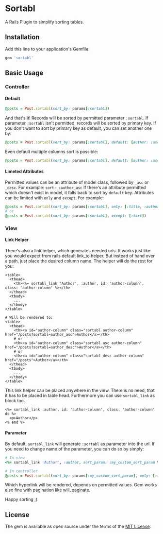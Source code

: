 # Sortabl

A Rails Plugin to simplify sorting tables.

## Installation

Add this line to your application's Gemfile:

```ruby
gem 'sortabl'
```

## Basic Usage

### Controller

#### Default

```ruby
@posts = Post.sortabl(sort_by: params[:sortabl])
```

And that's it! Records will be sorted by permitted parameter `:sortabl`. If parameter `:sortabl` isn't permitted, records will be sorted by primary key. If you don't want to sort by primary key as default, you can set another one by:

```ruby
@posts = Post.sortabl(sort_by: params[:sortabl], default: [author: :asc])
```

Even default multiple columns sort is possible:

```ruby
@posts = Post.sortabl(sort_by: params[:sortabl], default: [author: :asc, created_at: :desc])
```

#### Limeted Attributes

Permitted values can be an attribute of model class, followed by `_asc` or `_desc`. For example: `sort: :author_asc`
If there's an attribute permitted which doesn't exist in model, it falls back to sort by `default` key. Attributes can be limited with `only` and `except`. For example:

```ruby
@posts = Post.sortabl(sort_by: params[:sortabl], only: [:title, :author])
# or
@posts = Post.sortabl(sort_by: params[:sortabl], except: [:text])
```


### View

#### Link Helper

There's also a link helper, which generates needed urls. It works just like you would expect from rails default link_to helper. But instead of hand over a path, just place the desired column name. The helper will do the rest for you:

```erb
<table>
  <thead>
    <th><%= sortabl_link 'Author', :author, id: 'author-column', class: 'author-column' %></th>
  </thead>
  <tbody>
    ...
  </tbody>
</table>

# Will be rendered to:
<table>
  <thead>
    <th><a id="author-column" class="sortabl author-column" href="/posts?sortabl=author_asc">Author</a></th>
    # or
    <th><a id="author-column" class="sortabl asc author-column" href="/posts?sortabl=author_desc">Author</a></th>
    # or
    <th><a id="author-column" class="sortabl desc author-column" href="/posts">Author</a></th>
  </thead>
  <tbody>
    ...
  </tbody>
</table>
```

This link helper can be placed anywhere in the view. There is no need, that it has to be placed in table head. Furthermore you can use `sortabl_link` as block too.

```erb
<%= sortabl_link :author, id: 'author-column', class: 'author-column' do %>
  <p>Author</p>
<% end %>
```

#### Parameter

By default, `sortabl_link` will generate `:sortabl` as parameter into the url. If you need to change name of the parameter, you can do so by simply:

```ruby
# In view
<%= sortabl_link 'Author', :author, sort_param: :my_custom_sort_param %>

# In controller
@posts = Post.sortabl(sort_by: params[:my_custom_sort_param], only: [:title, :author])
```

Which hyperlink will be rendered, depends on permitted values.
Gem works also fine with pagination like [will_paginate](https://github.com/mislav/will_paginate).

Happy sorting ;)

## License

The gem is available as open source under the terms of the [MIT License](http://opensource.org/licenses/MIT).

